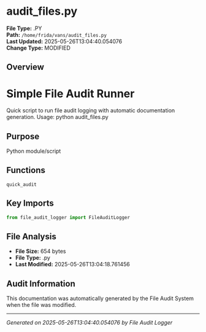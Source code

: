 # audit_files.py

**File Type:** .PY  
**Path:** `/home/frida/vans/audit_files.py`  
**Last Updated:** 2025-05-26T13:04:40.054076  
**Change Type:** MODIFIED

## Overview

Simple File Audit Runner
========================

Quick script to run file audit logging with automatic documentation generation.
Usage: python audit_files.py

## Purpose

Python module/script

## Functions

`quick_audit`

## Key Imports

```python
from file_audit_logger import FileAuditLogger
```

## File Analysis

- **File Size:** 654 bytes
- **File Type:** .py
- **Last Modified:** 2025-05-26T13:04:18.761456

## Audit Information

This documentation was automatically generated by the File Audit System when the file was modified.

---
*Generated on 2025-05-26T13:04:40.054076 by File Audit Logger*
